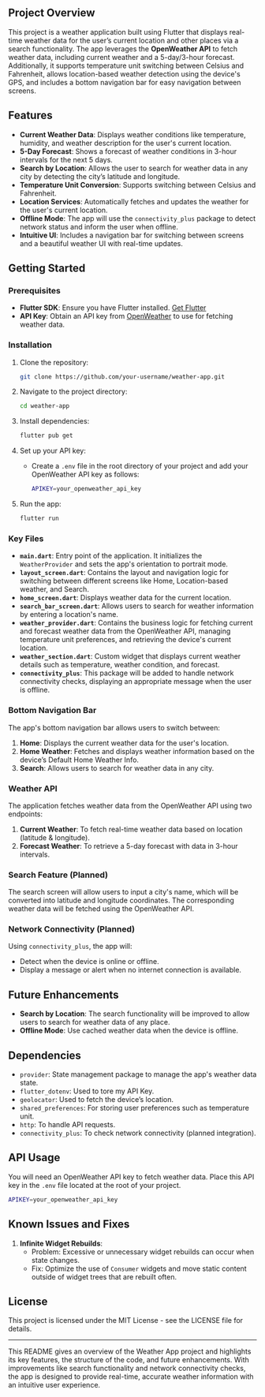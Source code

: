 
## Project Overview
This project is a weather application built using Flutter that displays real-time weather data for the user’s current location and other places via a search functionality. The app leverages the **OpenWeather API** to fetch weather data, including current weather and a 5-day/3-hour forecast. Additionally, it supports temperature unit switching between Celsius and Fahrenheit, allows location-based weather detection using the device's GPS, and includes a bottom navigation bar for easy navigation between screens.

## Features
- **Current Weather Data**: Displays weather conditions like temperature, humidity, and weather description for the user's current location.
- **5-Day Forecast**: Shows a forecast of weather conditions in 3-hour intervals for the next 5 days.
- **Search by Location**: Allows the user to search for weather data in any city by detecting the city’s latitude and longitude.
- **Temperature Unit Conversion**: Supports switching between Celsius and Fahrenheit.
- **Location Services**: Automatically fetches and updates the weather for the user's current location.
- **Offline Mode**: The app will use the `connectivity_plus` package to detect network status and inform the user when offline.
- **Intuitive UI**: Includes a navigation bar for switching between screens and a beautiful weather UI with real-time updates.

## Getting Started

### Prerequisites
- **Flutter SDK**: Ensure you have Flutter installed. [Get Flutter](https://flutter.dev/docs/get-started/install)
- **API Key**: Obtain an API key from [OpenWeather](https://openweathermap.org/api) to use for fetching weather data.

### Installation

1. Clone the repository:
    ```bash
    git clone https://github.com/your-username/weather-app.git
    ```

2. Navigate to the project directory:
    ```bash
    cd weather-app
    ```

3. Install dependencies:
    ```bash
    flutter pub get
    ```

4. Set up your API key:
    - Create a `.env` file in the root directory of your project and add your OpenWeather API key as follows:
      ```bash
      APIKEY=your_openweather_api_key
      ```

5. Run the app:
    ```bash
    flutter run
    ```

### Key Files

- **`main.dart`**: Entry point of the application. It initializes the `WeatherProvider` and sets the app's orientation to portrait mode.
- **`layout_screen.dart`**: Contains the layout and navigation logic for switching between different screens like Home, Location-based weather, and Search.
- **`home_screen.dart`**: Displays weather data for the current location.
- **`search_bar_screen.dart`**: Allows users to search for weather information by entering a location's name.
- **`weather_provider.dart`**: Contains the business logic for fetching current and forecast weather data from the OpenWeather API, managing temperature unit preferences, and retrieving the device's current location.
- **`weather_section.dart`**: Custom widget that displays current weather details such as temperature, weather condition, and forecast.
- **`connectivity_plus`**: This package will be added to handle network connectivity checks, displaying an appropriate message when the user is offline.

### Bottom Navigation Bar
The app's bottom navigation bar allows users to switch between:
1. **Home**: Displays the current weather data for the user's location.
2. **Home Weather**: Fetches and displays weather information based on the device’s Default Home Weather Info.
3. **Search**: Allows users to search for weather data in any city.

### Weather API
The application fetches weather data from the OpenWeather API using two endpoints:
1. **Current Weather**: To fetch real-time weather data based on location (latitude & longitude).
2. **Forecast Weather**: To retrieve a 5-day forecast with data in 3-hour intervals.

### Search Feature (Planned)
The search screen will allow users to input a city's name, which will be converted into latitude and longitude coordinates. The corresponding weather data will be fetched using the OpenWeather API.

### Network Connectivity (Planned)
Using `connectivity_plus`, the app will:
- Detect when the device is online or offline.
- Display a message or alert when no internet connection is available.

## Future Enhancements
- **Search by Location**: The search functionality will be improved to allow users to search for weather data of any place.
- **Offline Mode**: Use cached weather data when the device is offline.

## Dependencies
- `provider`: State management package to manage the app's weather data state.
- `flutter_dotenv`: Used to tore my API Key.
- `geolocator`: Used to fetch the device’s location.
- `shared_preferences`: For storing user preferences such as temperature unit.
- `http`: To handle API requests.
- `connectivity_plus`: To check network connectivity (planned integration).

## API Usage
You will need an OpenWeather API key to fetch weather data. Place this API key in the `.env` file located at the root of your project.

```bash
APIKEY=your_openweather_api_key
```

## Known Issues and Fixes
1. **Infinite Widget Rebuilds**:
    - Problem: Excessive or unnecessary widget rebuilds can occur when state changes.
    - Fix: Optimize the use of `Consumer` widgets and move static content outside of widget trees that are rebuilt often.

## License
This project is licensed under the MIT License - see the LICENSE file for details.

---

This README gives an overview of the Weather App project and highlights its key features, the structure of the code, and future enhancements. With improvements like search functionality and network connectivity checks, the app is designed to provide real-time, accurate weather information with an intuitive user experience.
